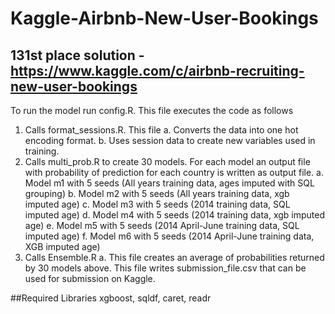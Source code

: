 # Kaggle-Airbnb-New-User-Bookings

## 131st place solution - https://www.kaggle.com/c/airbnb-recruiting-new-user-bookings
To run the model run config.R. This file executes the code as follows

1.	Calls format_sessions.R. This file
    a. Converts the data into one hot encoding format.
    b. Uses session data to create new variables used in training.
2.	Calls multi_prob.R to create 30 models. For each model an output file with probability of prediction for each country is written as output file.
    a.	Model m1 with 5 seeds (All years training data, ages imputed with SQL grouping)
    b.	Model m2 with 5 seeds (All years training data, xgb imputed age)
    c.	Model m3 with 5 seeds (2014 training data, SQL imputed age)
    d.	Model m4 with 5 seeds (2014 training data, xgb imputed age)
    e.	Model m5 with 5 seeds (2014 April-June training data, SQL imputed age)
    f.	Model m6 with 5 seeds (2014 April-June training data, XGB imputed age)
3.	Calls Ensemble.R
    a.	This file creates an average of probabilities returned by 30 models above. This file writes submission_file.csv that can be used for submission on Kaggle.

##Required Libraries
xgboost, sqldf, caret, readr

